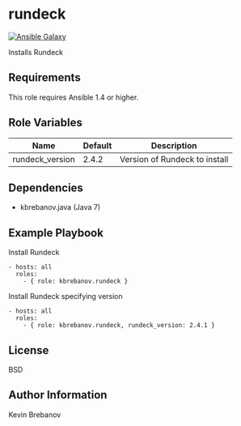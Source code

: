 rundeck
=======

[![Ansible Galaxy](https://img.shields.io/badge/galaxy-kbrebanov.rundeck-660198.svg)](https://galaxy.ansible.com/list#/roles/3313)

Installs Rundeck

Requirements
------------

This role requires Ansible 1.4 or higher.

Role Variables
--------------

| Name            | Default | Description                   |
|-----------------|---------|-------------------------------|
| rundeck_version | 2.4.2   | Version of Rundeck to install |

Dependencies
------------

- kbrebanov.java (Java 7)

Example Playbook
----------------

Install Rundeck
```
- hosts: all
  roles:
    - { role: kbrebanov.rundeck }
```

Install Rundeck specifying version
```
- hosts: all
  roles:
    - { role: kbrebanov.rundeck, rundeck_version: 2.4.1 }
```

License
-------

BSD

Author Information
------------------

Kevin Brebanov
